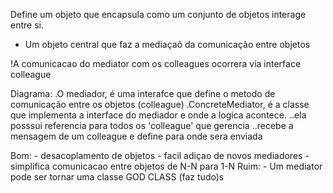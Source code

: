 Define um objeto que encapsula como um conjunto de objetos interage entre si.
- Um objeto central que faz a mediaçaõ da comunicação entre objetos

!A comunicacao do mediator com os colleagues ocorrera via interface colleague

Diagrama:
.O mediador, é uma interafce que define o metodo de comunicação entre os 
    objetos (colleague)
.ConcreteMediator, é a classe que implementa a interface do mediador e onde
    a logica acontece.
    ..ela posssui referencia para todos os 'colleague' que gerencia
    ..recebe a mensagem de um colleague e define para onde sera enviada 

Bom:
    - desacoplamento de objetos
    - facil adiçao de novos mediadores
    - simplifica comunicacao entre objetos de N-N para 1-N
Ruim: 
    - Um mediator pode ser tornar uma classe GOD CLASS (faz tudo)s